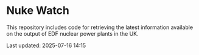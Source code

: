 # Nuke Watch

This repository includes code for retrieving the latest information available on the output of EDF nuclear power plants in the UK.

Last updated: 2025-07-16 14:15